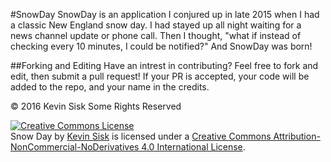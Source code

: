 #SnowDay
SnowDay is an application I conjured up in late 2015 when I had a classic New England snow day. I had stayed up all night waiting for a news channel update or phone call. Then I thought, "what if instead of checking every 10 minutes, I could be notified?" And SnowDay was born!

##Forking and Editing
Have an intrest in contributing? Feel free to fork and edit, then submit a pull request! If your PR is accepted, your code will be added to the repo, and your name in the credits.

© 2016 Kevin Sisk Some Rights Reserved

<a rel="license" href="http://creativecommons.org/licenses/by-nc-nd/4.0/"><img alt="Creative Commons License" style="border-width:0" src="https://i.creativecommons.org/l/by-nc-nd/4.0/88x31.png" /></a><br /><span xmlns:dct="http://purl.org/dc/terms/" property="dct:title">Snow Day</span> by <a xmlns:cc="http://creativecommons.org/ns#" href="https://github.com/Ksisky/snowday" property="cc:attributionName" rel="cc:attributionURL">Kevin Sisk</a> is licensed under a <a rel="license" href="http://creativecommons.org/licenses/by-nc-nd/4.0/">Creative Commons Attribution-NonCommercial-NoDerivatives 4.0 International License</a>.
